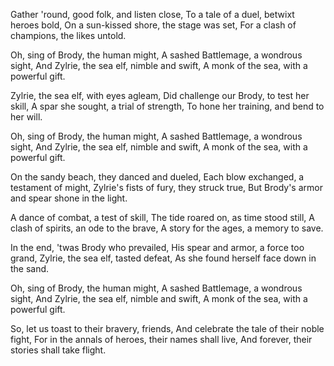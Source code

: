 Gather 'round, good folk, and listen close,
To a tale of a duel, betwixt heroes bold,
On a sun-kissed shore, the stage was set,
For a clash of champions, the likes untold.

Oh, sing of Brody, the human might,
A sashed Battlemage, a wondrous sight,
And Zylrie, the sea elf, nimble and swift,
A monk of the sea, with a powerful gift.

Zylrie, the sea elf, with eyes agleam,
Did challenge our Brody, to test her skill,
A spar she sought, a trial of strength,
To hone her training, and bend to her will.

Oh, sing of Brody, the human might,
A sashed Battlemage, a wondrous sight,
And Zylrie, the sea elf, nimble and swift,
A monk of the sea, with a powerful gift.

On the sandy beach, they danced and dueled,
Each blow exchanged, a testament of might,
Zylrie's fists of fury, they struck true,
But Brody's armor and spear shone in the light.

A dance of combat, a test of skill,
The tide roared on, as time stood still,
A clash of spirits, an ode to the brave,
A story for the ages, a memory to save.

In the end, 'twas Brody who prevailed,
His spear and armor, a force too grand,
Zylrie, the sea elf, tasted defeat,
As she found herself face down in the sand.

Oh, sing of Brody, the human might,
A sashed Battlemage, a wondrous sight,
And Zylrie, the sea elf, nimble and swift,
A monk of the sea, with a powerful gift.

So, let us toast to their bravery, friends,
And celebrate the tale of their noble fight,
For in the annals of heroes, their names shall live,
And forever, their stories shall take flight.
